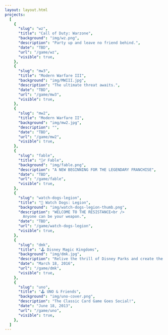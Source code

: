 ```yaml
---
layout: layout.html
projects:
  [
    {
      "slug": "wz",
      "title": "Call of Duty: Warzone",
      "background": "img/wz.png",
      "description": "Party up and leave no friend behind.",
      "date": "TBD",
      "url": "/game/wz",
      "visible": true,
    },
    {
      "slug": "mw3",
      "title": "Modern Warfare III",
      "background": "img/MWIII.jpg",
      "description": "The ultimate threat awaits.",
      "date": "TBD",
      "url": "/game/mw3",
      "visible": true,
    },
    {
      "slug": "mw2",
      "title": "Modern Warfare II",
      "background": "img/mw2.jpg",
      "description": "",
      "date": "TBD",
      "url": "/game/mw2",
      "visible": true,
    },
    {
      "slug": "fable",
      "title": "🧚‍♂️ Fable",
      "background": "img/fable.png",
      "description": "A NEW BEGINNING FOR THE LEGENDARY FRANCHISE",
      "date": "TBD",
      "url": "/game/fable",
      "visible": true,
    },
    {
      "slug": "watch-dogs-legion",
      "title": "📸 Watch Dogs: Legion",
      "background": "img/watch-dogs-legion-thumb.png",
      "description": "WELCOME TO THE RESISTANCE<br />
        Anyone can be your weapon.",
      "date": "TBD",
      "url": "/game/watch-dogs-legion",
      "visible": true,
    },
    {
      "slug": "dmk",
      "title": "🕹️ Disney Magic Kingdoms",
      "background": "img/dmk.jpg",
      "description": "Relive the thrill of Disney Parks and create the most fantastical Park of your dreams in Disney Magic Kingdoms!",
      "date": "March 18, 2016",
      "url": "/game/dmk",
      "visible": true,
    },
    {
      "slug": "uno",
      "title": "🕹️ UNO & Friends",
      "background": "img/uno-cover.png",
      "description": "The Classic Card Game Goes Social!",
      "date": "June 18, 2013",
      "url": "/game/uno",
      "visible": true,
    },
  ]
---
```

